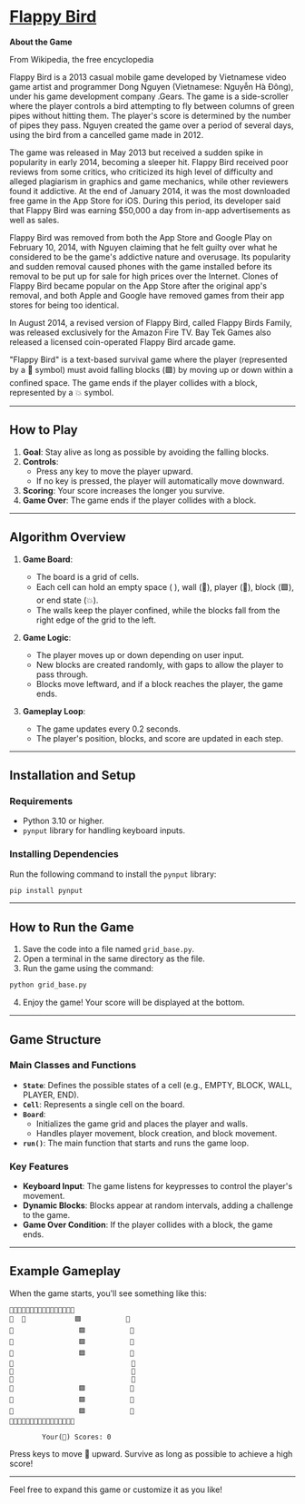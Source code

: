 # [Flappy Bird](https://en.wikipedia.org/wiki/Flappy_Bird)

**About the Game**

From Wikipedia, the free encyclopedia


Flappy Bird is a 2013 casual mobile game developed by Vietnamese video game artist and programmer Dong Nguyen (Vietnamese: Nguyễn Hà Đông), under his game development company .Gears. The game is a side-scroller where the player controls a bird attempting to fly between columns of green pipes without hitting them. The player's score is determined by the number of pipes they pass. Nguyen created the game over a period of several days, using the bird from a cancelled game made in 2012.

The game was released in May 2013 but received a sudden spike in popularity in early 2014, becoming a sleeper hit. Flappy Bird received poor reviews from some critics, who criticized its high level of difficulty and alleged plagiarism in graphics and game mechanics, while other reviewers found it addictive. At the end of January 2014, it was the most downloaded free game in the App Store for iOS. During this period, its developer said that Flappy Bird was earning $50,000 a day from in-app advertisements as well as sales.

Flappy Bird was removed from both the App Store and Google Play on February 10, 2014, with Nguyen claiming that he felt guilty over what he considered to be the game's addictive nature and overusage. Its popularity and sudden removal caused phones with the game installed before its removal to be put up for sale for high prices over the Internet. Clones of Flappy Bird became popular on the App Store after the original app's removal, and both Apple and Google have removed games from their app stores for being too identical.

In August 2014, a revised version of Flappy Bird, called Flappy Birds Family, was released exclusively for the Amazon Fire TV. Bay Tek Games also released a licensed coin-operated Flappy Bird arcade game.


"Flappy Bird" is a text-based survival game where the player (represented by a 🐣 symbol) must avoid falling blocks (🟪) by moving up or down within a confined space. The game ends if the player collides with a block, represented by a 💥 symbol.

---

## **How to Play**

1. **Goal**: Stay alive as long as possible by avoiding the falling blocks.
2. **Controls**:
   - Press any key to move the player upward.
   - If no key is pressed, the player will automatically move downward.
3. **Scoring**: Your score increases the longer you survive.
4. **Game Over**: The game ends if the player collides with a block.

---


## **Algorithm Overview**
1. **Game Board**:
   - The board is a grid of cells.
   - Each cell can hold an empty space (  ), wall (🔹), player (🐣), block (🟪), or end state (💥).
   - The walls keep the player confined, while the blocks fall from the right edge of the grid to the left.

2. **Game Logic**:
   - The player moves up or down depending on user input.
   - New blocks are created randomly, with gaps to allow the player to pass through.
   - Blocks move leftward, and if a block reaches the player, the game ends.

3. **Gameplay Loop**:
   - The game updates every 0.2 seconds.
   - The player's position, blocks, and score are updated in each step.

---

## **Installation and Setup**

### **Requirements**
- Python 3.10 or higher.
- `pynput` library for handling keyboard inputs.

### **Installing Dependencies**
Run the following command to install the `pynput` library:

```bash
pip install pynput
```

---

## **How to Run the Game**

1. Save the code into a file named `grid_base.py`.
2. Open a terminal in the same directory as the file.
3. Run the game using the command:

```bash
python grid_base.py
```

4. Enjoy the game! Your score will be displayed at the bottom.

---

## **Game Structure**

### **Main Classes and Functions**
- **`State`**: Defines the possible states of a cell (e.g., EMPTY, BLOCK, WALL, PLAYER, END).
- **`Cell`**: Represents a single cell on the board.
- **`Board`**:
  - Initializes the game grid and places the player and walls.
  - Handles player movement, block creation, and block movement.
- **`run()`**: The main function that starts and runs the game loop.

### **Key Features**
- **Keyboard Input**: The game listens for keypresses to control the player's movement.
- **Dynamic Blocks**: Blocks appear at random intervals, adding a challenge to the game.
- **Game Over Condition**: If the player collides with a block, the game ends.

---

## **Example Gameplay**

When the game starts, you'll see something like this:

```
🔹🔹🔹🔹🔹🔹🔹🔹🔹🔹🔹🔹🔹🔹🔹🔹
🔹  🐣            🟪           🔹
🔹                🟪           🔹
🔹                🟪           🔹
🔹                🟪           🔹
🔹                             🔹
🔹                             🔹
🔹                             🔹
🔹                🟪           🔹
🔹                🟪           🔹
🔹                🟪           🔹
🔹🔹🔹🔹🔹🔹🔹🔹🔹🔹🔹🔹🔹🔹🔹🔹

        Your(🐣) Scores: 0
```

Press keys to move 🐣 upward. Survive as long as possible to achieve a high score!

---

Feel free to expand this game or customize it as you like!
